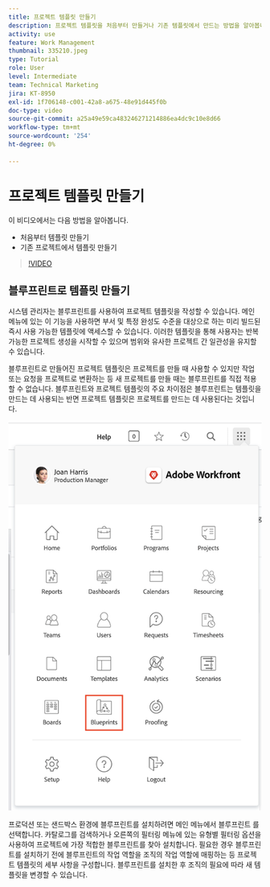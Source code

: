 ```yaml
---
title: 프로젝트 템플릿 만들기
description: 프로젝트 템플릿을 처음부터 만들거나 기존 템플릿에서 만드는 방법을 알아봅니다.
activity: use
feature: Work Management
thumbnail: 335210.jpeg
type: Tutorial
role: User
level: Intermediate
team: Technical Marketing
jira: KT-8950
exl-id: 1f706148-c001-42a8-a675-48e91d445f0b
doc-type: video
source-git-commit: a25a49e59ca483246271214886ea4dc9c10e8d66
workflow-type: tm+mt
source-wordcount: '254'
ht-degree: 0%

---
```


# 프로젝트 템플릿 만들기

이 비디오에서는 다음 방법을 알아봅니다.

* 처음부터 템플릿 만들기
* 기존 프로젝트에서 템플릿 만들기

>[!VIDEO](https://video.tv.adobe.com/v/335210/?quality=12&learn=on)

## 블루프린트로 템플릿 만들기

시스템 관리자는 블루프린트를 사용하여 프로젝트 템플릿을 작성할 수 있습니다. 메인 메뉴에 있는 이 기능을 사용하면 부서 및 특정 완성도 수준을 대상으로 하는 미리 빌드된 즉시 사용 가능한 템플릿에 액세스할 수 있습니다. 이러한 템플릿을 통해 사용자는 반복 가능한 프로젝트 생성을 시작할 수 있으며 범위와 유사한 프로젝트 간 일관성을 유지할 수 있습니다.

블루프린트로 만들어진 프로젝트 템플릿은 프로젝트를 만들 때 사용할 수 있지만 작업 또는 요청을 프로젝트로 변환하는 등 새 프로젝트를 만들 때는 블루프린트를 직접 적용할 수 없습니다. 블루프린트와 프로젝트 템플릿의 주요 차이점은 블루프린트는 템플릿을 만드는 데 사용되는 반면 프로젝트 템플릿은 프로젝트를 만드는 데 사용된다는 것입니다.

![메인 메뉴의 블루프린트](assets/pt-blueprints-01.png)

프로덕션 또는 샌드박스 환경에 블루프린트를 설치하려면 메인 메뉴에서 블루프린트 를 선택합니다. 카탈로그를 검색하거나 오른쪽의 필터링 메뉴에 있는 유형별 필터링 옵션을 사용하여 프로젝트에 가장 적합한 블루프린트를 찾아 설치합니다. 필요한 경우 블루프린트를 설치하기 전에 블루프린트의 작업 역할을 조직의 작업 역할에 매핑하는 등 프로젝트 템플릿의 세부 사항을 구성합니다. 블루프린트를 설치한 후 조직의 필요에 따라 새 템플릿을 변경할 수 있습니다.
